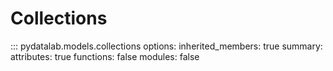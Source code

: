 # Collections

::: pydatalab.models.collections
    options:
        inherited_members: true
        summary:
          attributes: true
          functions: false
          modules: false

